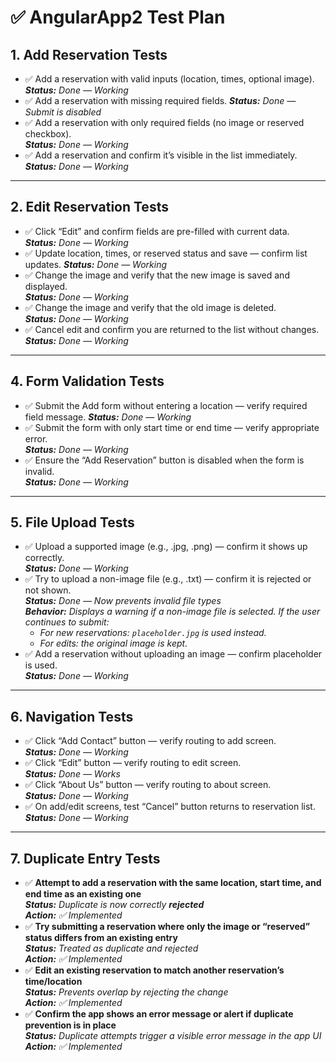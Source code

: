 # ✅ AngularApp2 Test Plan

## 1. Add Reservation Tests
- ✅ Add a reservation with valid inputs (location, times, optional image).  
  _**Status:** Done — Working_
- ✅ Add a reservation with missing required fields. 
  _**Status:** Done — Submit is disabled_
- ✅ Add a reservation with only required fields (no image or reserved checkbox).  
  _**Status:** Done — Working_
- ✅ Add a reservation and confirm it’s visible in the list immediately.  
  _**Status:** Done — Working_

---

## 2. Edit Reservation Tests
- ✅ Click “Edit” and confirm fields are pre-filled with current data.  
  _**Status:** Done — Working_
- ✅ Update location, times, or reserved status and save — confirm list updates. 
  _**Status:** Done — Working_
- ✅ Change the image and verify that the new image is saved and displayed.  
  _**Status:** Done — Working_
- ✅ Change the image and verify that the old image is deleted.  
  _**Status:** Done — Working_
- ✅ Cancel edit and confirm you are returned to the list without changes. 
  _**Status:** Done — Working_

---

## 4. Form Validation Tests
- ✅ Submit the Add form without entering a location — verify required field message. 
  _**Status:** Done — Working_
- ✅ Submit the form with only start time or end time — verify appropriate error.  
  _**Status:** Done — Working_
- ✅ Ensure the “Add Reservation” button is disabled when the form is invalid.  
  _**Status:** Done — Working_

---

## 5. File Upload Tests
- ✅ Upload a supported image (e.g., .jpg, .png) — confirm it shows up correctly.  
  _**Status:** Done — Working_
- ✅ Try to upload a non-image file (e.g., .txt) — confirm it is rejected or not shown.  
  _**Status:** Done — Now prevents invalid file types_  
  _**Behavior:** Displays a warning if a non-image file is selected. If the user continues to submit:_
  - _For new reservations: `placeholder.jpg` is used instead._
  - _For edits: the original image is kept._
- ✅ Add a reservation without uploading an image — confirm placeholder is used.  
  _**Status:** Done — Working_

---

## 6. Navigation Tests
- ✅ Click “Add Contact” button — verify routing to add screen.  
  _**Status:** Done — Working_
- ✅ Click “Edit” button — verify routing to edit screen.  
  _**Status:** Done — Works_
- ✅ Click “About Us” button — verify routing to about screen.  
  _**Status:** Done — Working_
- ✅ On add/edit screens, test “Cancel” button returns to reservation list. 
  _**Status:** Done — Working_

---

## 7. Duplicate Entry Tests

- ✅ **Attempt to add a reservation with the same location, start time, and end time as an existing one**  
  _**Status:** Duplicate is now correctly **rejected**_  
  _**Action:** ✅ Implemented_
- ✅ **Try submitting a reservation where only the image or “reserved” status differs from an existing entry**  
  _**Status:** Treated as duplicate and rejected_  
  _**Action:** ✅ Implemented_
- ✅ **Edit an existing reservation to match another reservation’s time/location**  
  _**Status:** Prevents overlap by rejecting the change_  
  _**Action:** ✅ Implemented_
- ✅ **Confirm the app shows an error message or alert if duplicate prevention is in place**  
  _**Status:** Duplicate attempts trigger a visible error message in the app UI_  
  _**Action:** ✅ Implemented_